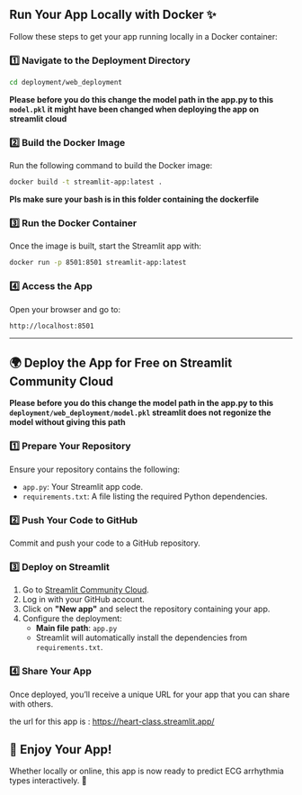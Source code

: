 ## Run Your App Locally with Docker ✨

Follow these steps to get your app running locally in a Docker container:

### 1️⃣ Navigate to the Deployment Directory

```bash
cd deployment/web_deployment
```

**Please before you do this change the model path in the app.py to this `model.pkl` it might have been changed when deploying the app on streamlit cloud**

### 2️⃣ Build the Docker Image

Run the following command to build the Docker image:

```bash
docker build -t streamlit-app:latest .
```

**Pls make sure your bash is in this folder containing the dockerfile**

### 3️⃣ Run the Docker Container

Once the image is built, start the Streamlit app with:

```bash
docker run -p 8501:8501 streamlit-app:latest
```

### 4️⃣ Access the App

Open your browser and go to:

```
http://localhost:8501
```

---

## 🌍 Deploy the App for Free on Streamlit Community Cloud

**Please before you do this change the model path in the app.py to this `deployment/web_deployment/model.pkl` streamlit does not regonize the model without giving this path**

### 1️⃣ Prepare Your Repository

Ensure your repository contains the following:

- `app.py`: Your Streamlit app code.
- `requirements.txt`: A file listing the required Python dependencies.

### 2️⃣ Push Your Code to GitHub

Commit and push your code to a GitHub repository.

### 3️⃣ Deploy on Streamlit

1. Go to [Streamlit Community Cloud](https://share.streamlit.io/).
2. Log in with your GitHub account.
3. Click on **"New app"** and select the repository containing your app.
4. Configure the deployment:
   - **Main file path**: `app.py`
   - Streamlit will automatically install the dependencies from `requirements.txt`.

### 4️⃣ Share Your App

Once deployed, you’ll receive a unique URL for your app that you can share with others.

the url for this app is : https://heart-class.streamlit.app/

## 🎉 Enjoy Your App!

Whether locally or online, this app is now ready to predict ECG arrhythmia types interactively. 🚀
